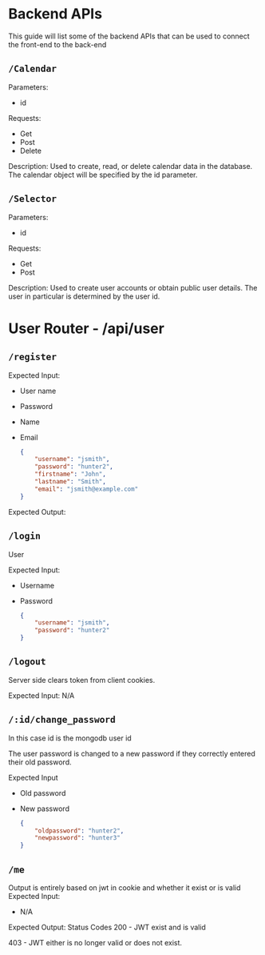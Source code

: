 # Backend APIs

This guide will list some of the backend APIs that can be used to connect the front-end to the back-end

## `/Calendar`

Parameters:

- id

Requests:

- Get
- Post
- Delete

Description: Used to create, read, or delete calendar data in the database. The calendar object will be specified by the id parameter.

## `/Selector`

Parameters:

- id

Requests:

- Get
- Post

Description: Used to create user accounts or obtain public user details. The user in particular is determined by the user id.

# User Router - /api/user

## `/register`

Expected Input:

* User name

* Password

* Name

* Email

  ```json
  {
      "username": "jsmith",
      "password": "hunter2",
      "firstname": "John",
      "lastname": "Smith",
      "email": "jsmith@example.com"
  }
  ```

Expected Output: 

## `/login`

User 

Expected Input:

 * Username

 * Password

   ```json
   {
       "username": "jsmith",
       "password": "hunter2"
   }
   ```

## `/logout`

Server side clears token from client cookies.

Expected Input: N/A



## `/:id/change_password`

In this case id is the mongodb user id

The user password is changed to a new password if they correctly entered their old password.

Expected Input

* Old password

* New password

  ```json
  {
      "oldpassword": "hunter2",
      "newpassword": "hunter3"
  }
  ```

## `/me`

Output is entirely based on jwt in cookie and whether it exist or is valid
 Expected Input:

  * N/A

Expected Output:
Status Codes
200 - JWT exist and is valid

403 - JWT either is no longer valid or does not exist.

